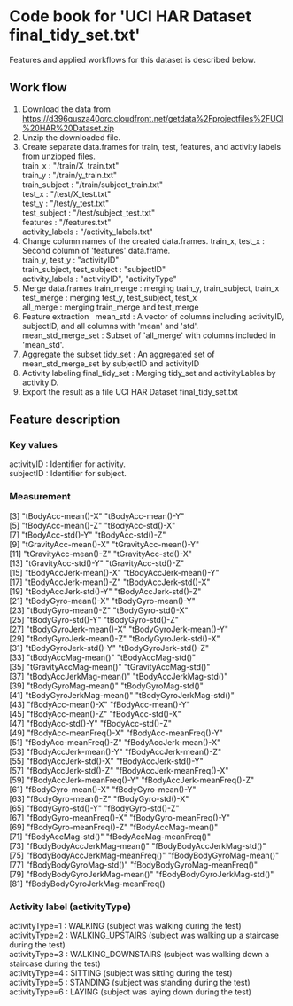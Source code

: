 # Code book for 'UCI HAR Dataset final_tidy_set.txt'
Features and applied workflows for this dataset is described below.

## Work flow
1. Download the data from https://d396qusza40orc.cloudfront.net/getdata%2Fprojectfiles%2FUCI%20HAR%20Dataset.zip 
2. Unzip the downloaded file.
3. Create separate data.frames for train, test, features, and activity labels from unzipped files.  
   train_x : "/train/X_train.txt"  
   train_y : "/train/y_train.txt"  
   train_subject : "/train/subject_train.txt"  
   test_x : "/test/X_test.txt"  
   test_y : "/test/y_test.txt"  
   test_subject : "/test/subject_test.txt"  
   features : "/features.txt"  
   activity_labels : "/activity_labels.txt"  
4. Change column names of the created data.frames.
   train_x, test_x : Second column of 'features' data.frame.  
   train_y, test_y : "activityID"  
   train_subject, test_subject : "subjectID"  
   activity_labels : "activityID", "activityType"  
5. Merge data.frames
   train_merge : merging train_y, train_subject, train_x  
   test_merge : merging test_y, test_subject, test_x  
   all_merge : merging train_merge and test_merge  
6. Feature extraction
   mean_std : A vector of columns including activityID, subjectID, and all columns with 'mean' and 'std'.  
   mean_std_merge_set : Subset of 'all_merge' with columns included in 'mean_std'.  
7. Aggregate the subset
   tidy_set : An aggregated set of mean_std_merge_set by subjectID and activityID  
8. Activity labeling
   final_tidy_set : Merging tidy_set and activityLables by activityID.  
9. Export the result as a file
   UCI HAR Dataset final_tidy_set.txt  
   
## Feature description
### Key values
activityID : Identifier for activity.  
subjectID : Identifier for subject.  

### Measurement
[3] "tBodyAcc-mean()-X"               "tBodyAcc-mean()-Y"              
 [5] "tBodyAcc-mean()-Z"               "tBodyAcc-std()-X"               
 [7] "tBodyAcc-std()-Y"                "tBodyAcc-std()-Z"               
 [9] "tGravityAcc-mean()-X"            "tGravityAcc-mean()-Y"           
[11] "tGravityAcc-mean()-Z"            "tGravityAcc-std()-X"            
[13] "tGravityAcc-std()-Y"             "tGravityAcc-std()-Z"            
[15] "tBodyAccJerk-mean()-X"           "tBodyAccJerk-mean()-Y"          
[17] "tBodyAccJerk-mean()-Z"           "tBodyAccJerk-std()-X"           
[19] "tBodyAccJerk-std()-Y"            "tBodyAccJerk-std()-Z"           
[21] "tBodyGyro-mean()-X"              "tBodyGyro-mean()-Y"             
[23] "tBodyGyro-mean()-Z"              "tBodyGyro-std()-X"              
[25] "tBodyGyro-std()-Y"               "tBodyGyro-std()-Z"              
[27] "tBodyGyroJerk-mean()-X"          "tBodyGyroJerk-mean()-Y"         
[29] "tBodyGyroJerk-mean()-Z"          "tBodyGyroJerk-std()-X"          
[31] "tBodyGyroJerk-std()-Y"           "tBodyGyroJerk-std()-Z"          
[33] "tBodyAccMag-mean()"              "tBodyAccMag-std()"              
[35] "tGravityAccMag-mean()"           "tGravityAccMag-std()"           
[37] "tBodyAccJerkMag-mean()"          "tBodyAccJerkMag-std()"          
[39] "tBodyGyroMag-mean()"             "tBodyGyroMag-std()"             
[41] "tBodyGyroJerkMag-mean()"         "tBodyGyroJerkMag-std()"         
[43] "fBodyAcc-mean()-X"               "fBodyAcc-mean()-Y"              
[45] "fBodyAcc-mean()-Z"               "fBodyAcc-std()-X"               
[47] "fBodyAcc-std()-Y"                "fBodyAcc-std()-Z"               
[49] "fBodyAcc-meanFreq()-X"           "fBodyAcc-meanFreq()-Y"          
[51] "fBodyAcc-meanFreq()-Z"           "fBodyAccJerk-mean()-X"          
[53] "fBodyAccJerk-mean()-Y"           "fBodyAccJerk-mean()-Z"          
[55] "fBodyAccJerk-std()-X"            "fBodyAccJerk-std()-Y"           
[57] "fBodyAccJerk-std()-Z"            "fBodyAccJerk-meanFreq()-X"      
[59] "fBodyAccJerk-meanFreq()-Y"       "fBodyAccJerk-meanFreq()-Z"      
[61] "fBodyGyro-mean()-X"              "fBodyGyro-mean()-Y"             
[63] "fBodyGyro-mean()-Z"              "fBodyGyro-std()-X"              
[65] "fBodyGyro-std()-Y"               "fBodyGyro-std()-Z"              
[67] "fBodyGyro-meanFreq()-X"          "fBodyGyro-meanFreq()-Y"         
[69] "fBodyGyro-meanFreq()-Z"          "fBodyAccMag-mean()"             
[71] "fBodyAccMag-std()"               "fBodyAccMag-meanFreq()"         
[73] "fBodyBodyAccJerkMag-mean()"      "fBodyBodyAccJerkMag-std()"      
[75] "fBodyBodyAccJerkMag-meanFreq()"  "fBodyBodyGyroMag-mean()"        
[77] "fBodyBodyGyroMag-std()"          "fBodyBodyGyroMag-meanFreq()"    
[79] "fBodyBodyGyroJerkMag-mean()"     "fBodyBodyGyroJerkMag-std()"     
[81] "fBodyBodyGyroJerkMag-meanFreq()

### Activity label (activityType)
activityType=1  :  WALKING  (subject was walking during the test)  
activityType=2  :  WALKING_UPSTAIRS (subject was walking up a staircase during the test)  
activityType=3  :  WALKING_DOWNSTAIRS (subject was walking down a staircase during the test)  
activityType=4  :  SITTING (subject was sitting during the test)  
activityType=5  :  STANDING (subject was standing during the test)  
activityType=6  :  LAYING (subject was laying down during the test)  


